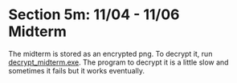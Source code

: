 # Section 5m: 11/04 - 11/06<br>Midterm

The midterm is stored as an encrypted png.
To decrypt it, run [decrypt_midterm.exe](decrypt_midterm.exe).
The program to decrypt it is a little slow and sometimes it fails but it works
eventually.
